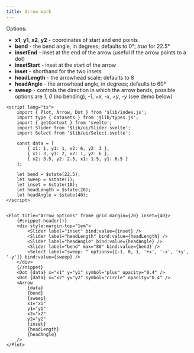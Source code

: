```yaml
---
title: Arrow mark
---
```


Options:

- **x1**, **y1**, **x2**, **y2** - coordinates of start and end points
- **bend** - the bend angle, in degrees; defaults to 0°; _true_ for 22.5°
- **insetEnd** - inset at the end of the arrow (useful if the arrow points to a dot)
- **insetStart** - inset at the start of the arrow
- **inset** - shorthand for the two insets
- **headLength** - the arrowhead scale; defaults to 8
- **headAngle** - the arrowhead angle, in degrees; defaults to 60°
- **sweep** - controls the direction in which the arrow bends, possible options are _1_, _0_ (no bending), _-1_, _+x_, _-x_, _+y_, _-y_ (see demo below)

```svelte live
<script lang="ts">
    import { Plot, Arrow, Dot } from '$lib/index.js';
    import type { Datasets } from '$lib/types.js';
    import { getContext } from 'svelte';
    import Slider from '$lib/ui/Slider.svelte';
    import Select from '$lib/ui/Select.svelte';

    const data = [
        { x1: 1, y1: 1, x2: 6, y2: 3 },
        { x1: 3, y1: 2, x2: 1, y2: 6 },
        { x2: 3.5, y2: 2.5, x1: 1.5, y1: 6.5 }
    ];

    let bend = $state(22.5);
    let sweep = $state(1);
    let inset = $state(10);
    let headLength = $state(20);
    let headAngle = $state(40);
</script>


<Plot title="Arrow options" frame grid margin={20} inset={40}>
    {#snippet header()}
    <div style:margin-top="1em">
        <Slider label="inset" bind:value={inset} />
        <Slider label="headLength" bind:value={headLength} />
        <Slider label="headAngle" bind:value={headAngle} />
        <Slider label="bend" max="80" bind:value={bend} />
        <Select label="sweep: " options={[-1, 0, 1, '+x', '-x', '+y', '-y']} bind:value={sweep} />
    </div>
    {/snippet}
    <Dot {data} x="x1" y="y1" symbol="plus" opacity="0.4" />
    <Dot {data} x="x2" y="y2" symbol="circle" opacity="0.4" />
    <Arrow
        {data}
        {bend}
        {sweep}
        x1="x1"
        y1="y1"
        x2="x2"
        y2="y2"
        {inset}
        {headLength}
        {headAngle}
    />
</Plot>
```
